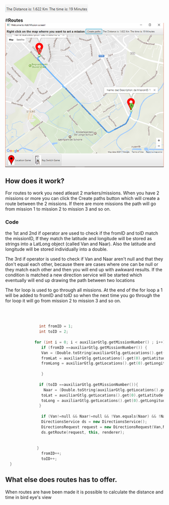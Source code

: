 ![](/assets/distance&time.PNG)

#**Routes**
![](/assets/route1.png)

## **How does it work?**

For routes to work you need atleast 2 markers/missions.
When you have 2 missions or more you can click the Create paths button which will create a route between the 2 missions. If there are more missions the path will go from mission 1 to mission 2 to mission 3 and so on.

### Code
the 1st and 2nd if operator are used to check if the fromID and toID match the missionID, If they match the latitude and longitude will be stored as strings into a LatLong object (called Van and Naar). Also the latitude and longitude will be stored individually into a double.

The 3rd if operator is used to check if Van and Naar aren't null and that they don't equal each other, because there are cases where one can be null or they match each other and then you will end up with awkward results. If the condition is matched a new direction service will be started which eventually will end up drawing the path between two locations 

The for loop is used to go through all missions. At the end of the for loop a 1 will be added to fromID and toID so when the next time you go through the for loop it will go from mission 2 to mission 3 and so on.

```cpp


       
               int fromID = 1;
               int toID = 2;
               
             for (int i = 0; i < auxiliarGtlg.getMissionNumber() ; i++) {
                if (fromID ==auxiliarGtlg.getMissionNumber()) {
                Van = (Double.toString(auxiliarGtlg.getLocations().get(0).getLatitude()) + ", " + Double.toString(auxiliarGtlg.getLocations().get(0).getLongitude()));         
                fromLat = auxiliarGtlg.getLocations().get(0).getLatitude();
                fromLong = auxiliarGtlg.getLocations().get(0).getLongitude();

                }
            
               if (toID ==auxiliarGtlg.getMissionNumber()){
                 Naar = (Double.toString(auxiliarGtlg.getLocations().get(0).getLatitude()) + ", " + Double.toString(auxiliarGtlg.getLocations().get(0).getLongitude()));
                toLat = auxiliarGtlg.getLocations().get(0).getLatitude();
                toLong = auxiliarGtlg.getLocations().get(0).getLongitude();               
               }

                if (Van!=null && Naar!=null && !Van.equals(Naar) && !Naar.equals(Van)){
                DirectionsService ds = new DirectionsService();
                DirectionsRequest request = new DirectionsRequest(Van,Naar, TravelModes.WALKING);            
                ds.getRoute(request, this, renderer);   


              }
                fromID++;
                toID++;
  }
```

## **What else does routes has to offer.**

When routes are have been made it is possible to calculate the distance and time in bird eye's view




